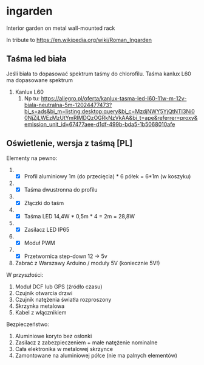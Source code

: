 # ingarden
Interior garden on metal wall-mounted rack

In tribute to https://en.wikipedia.org/wiki/Roman_Ingarden



## Taśma led biała

Jeśli biała to dopasować spektrum taśmy do chlorofilu. Taśma kanlux L60 ma dopasowane spektrum

1. Kanlux L60
   1. Np tu: https://allegro.pl/oferta/kanlux-tasma-led-l60-11w-m-12v-biala-neutralna-5m-12024477473?bi_s=ads&bi_m=listing:desktop:query&bi_c=MzdjNWY5YjQtNTI3Ni00NjZjLWEzMzUtYmRlMDQzOGRkNzVkAA&bi_t=ape&referrer=proxy&emission_unit_id=67477aee-d1df-499b-bda5-1b5068010afe



## Oświetlenie, wersja z taśmą [PL]

Elementy na pewno:

1. - [x] Profil aluminiowy 1m (do przecięcia) * 6 półek = 6*1m (w koszyku)
2. - [x] Taśma dwustronna do profilu
3. - [x] Złączki do taśm
4. - [x] Taśma LED 14,4W * 0,5m * 4 = 2m = 28,8W
5. - [x] Zasilacz LED IP65
6. - [x] Moduł PWM
7. - [x] Przetwornica step-down 12 -> 5v
8. Zabrać z Warszawy Arduino / moduły 5V (koniecznie 5V!)

W przyszłości:

1. Moduł DCF lub GPS (źródło czasu)
2. Czujnik otwarcia drzwi
3. Czujnik natężenia światła rozproszony
4. Skrzynka metalowa
5. Kabel z włącznikiem

Bezpieczeństwo:

1. Aluminiowe koryto bez osłonki
2. Zasilacz z zabezpieczeniem + małe natężenie nominalne
3. Cała elektronika w metalowej skrzynce
4. Zamontowane na aluminiowej półce (nie ma palnych elementów)



